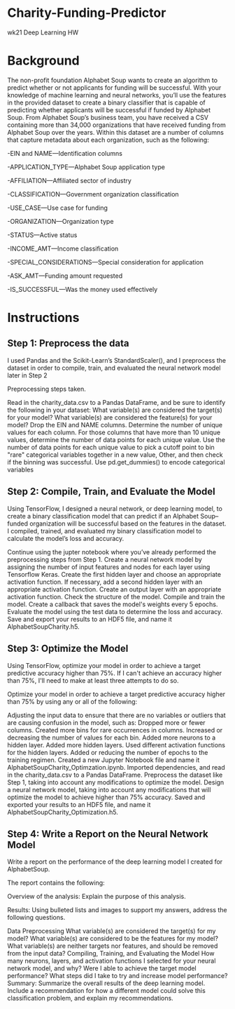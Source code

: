 # Charity-Funding-Predictor
wk21 Deep Learning HW
# Background

The non-profit foundation Alphabet Soup wants to create an algorithm to predict whether or not applicants for funding will be successful. With your knowledge of machine learning and neural networks, you’ll use the features in the provided dataset to create a binary classifier that is capable of predicting whether applicants will be successful if funded by Alphabet Soup.
From Alphabet Soup’s business team, you have received a CSV containing more than 34,000 organizations that have received funding from Alphabet Soup over the years. Within this dataset are a number of columns that capture metadata about each organization, such as the following:


-EIN and NAME—Identification columns

-APPLICATION_TYPE—Alphabet Soup application type

-AFFILIATION—Affiliated sector of industry

-CLASSIFICATION—Government organization classification

-USE_CASE—Use case for funding

-ORGANIZATION—Organization type

-STATUS—Active status

-INCOME_AMT—Income classification

-SPECIAL_CONSIDERATIONS—Special consideration for application

-ASK_AMT—Funding amount requested

-IS_SUCCESSFUL—Was the money used effectively

# Instructions 

## Step 1: Preprocess the data

I used Pandas and the Scikit-Learn’s StandardScaler(), and I preprocess the dataset in order to compile, train, and evaluated the neural network model later in Step 2

Preprocessing steps taken.

Read in the charity_data.csv to a Pandas DataFrame, and be sure to identify the following in your dataset:
What variable(s) are considered the target(s) for your model?
What variable(s) are considered the feature(s) for your model?
Drop the EIN and NAME columns.
Determine the number of unique values for each column.
For those columns that have more than 10 unique values, determine the number of data points for each unique value.
Use the number of data points for each unique value to pick a cutoff point to bin "rare" categorical variables together in a new value, Other, and then check if the binning was successful.
Use pd.get_dummies() to encode categorical variables

## Step 2: Compile, Train, and Evaluate the Model

Using TensorFlow, I designed a neural network, or deep learning model, to create a binary classification model that can predict if an Alphabet Soup–funded organization will be successful based on the features in the dataset. I compiled, trained, and evaluated my binary classification model to calculate the model’s loss and accuracy.

Continue using the jupter notebook where you’ve already performed the preprocessing steps from Step 1.
Create a neural network model by assigning the number of input features and nodes for each layer using Tensorflow Keras.
Create the first hidden layer and choose an appropriate activation function.
If necessary, add a second hidden layer with an appropriate activation function.
Create an output layer with an appropriate activation function.
Check the structure of the model.
Compile and train the model.
Create a callback that saves the model's weights every 5 epochs.
Evaluate the model using the test data to determine the loss and accuracy.
Save and export your results to an HDF5 file, and name it AlphabetSoupCharity.h5.

## Step 3: Optimize the Model

Using TensorFlow, optimize your model in order to achieve a target predictive accuracy higher than 75%. If I can't achieve an accuracy higher than 75%, I'll need to make at least three attempts to do so.

Optimize your model in order to achieve a target predictive accuracy higher than 75% by using any or all of the following:

Adjusting the input data to ensure that there are no variables or outliers that are causing confusion in the model, such as:
Dropped more or fewer columns.
Created more bins for rare occurrences in columns.
Increased or decreasing the number of values for each bin.
Added more neurons to a hidden layer.
Added more hidden layers.
Used different activation functions for the hidden layers.
Added or reducing the number of epochs to the training regimen.
Created a new Jupyter Notebook file and name it AlphabetSoupCharity_Optimzation.ipynb.
Imported dependencies, and read in the charity_data.csv to a Pandas DataFrame.
Preprocess the dataset like Step 1, taking into account any modifications to optimize the model.
Design a neural network model, taking into account any modifications that will optimize the model to achieve higher than 75% accuracy.
Saved and exported your results to an HDF5 file, and name it AlphabetSoupCharity_Optimization.h5.


## Step 4: Write a Report on the Neural Network Model

Write a report on the performance of the deep learning model I created for AlphabetSoup.

The report contains the following:

Overview of the analysis: Explain the purpose of this analysis.

Results: Using bulleted lists and images to support my answers, address the following questions.

Data Preprocessing
What variable(s) are considered the target(s) for my model?
What variable(s) are considered to be the features for my model?
What variable(s) are neither targets nor features, and should be removed from the input data?
Compiling, Training, and Evaluating the Model
How many neurons, layers, and activation functions I selected for your neural network model, and why?
Were I able to achieve the target model performance?
What steps did I take to try and increase model performance?
Summary: Summarize the overall results of the deep learning model. Include a recommendation for how a different model could solve this classification problem, and explain my recommendations.
